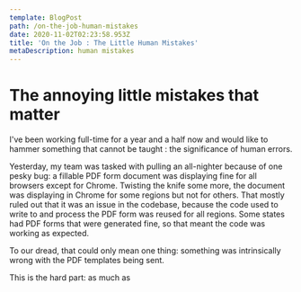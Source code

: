 ```yaml
---
template: BlogPost
path: /on-the-job-human-mistakes
date: 2020-11-02T02:23:58.953Z
title: 'On the Job : The Little Human Mistakes'
metaDescription: human mistakes
---
```

# The annoying little mistakes that matter

I've been working full-time for a year and a half now and would like to hammer something that cannot be taught : the significance of human errors.

Yesterday, my team was tasked with pulling an all-nighter because of one pesky bug: a fillable PDF form document was displaying fine for all browsers except for Chrome. Twisting the knife some more, the document was displaying in Chrome for some regions but not for others. That mostly ruled out that it was an issue in the codebase, because the code used to write to and process the PDF form was reused for all regions. Some states had PDF forms that were generated fine, so that meant the code was working as expected.

To our dread, that could only mean one thing: something was intrinsically wrong with the PDF templates being sent.

This is the hard part: as much as
